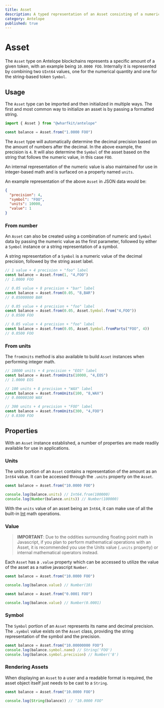 ```yaml
---
title: Asset
description: A typed representation of an Asset consisting of a numerical amount and descriptive symbol (e.g. "1.0000 TOKEN").
category: Antelope
published: true
---
```


# Asset

The `Asset` type on Antelope blockchains represents a specific amount of a given token, with an example being `10.0000 FOO`. Internally it is represented by combining two `UInt64` values, one for the numerical quantity and one for the string-based token `Symbol`.

## Usage

The `Asset` type can be imported and then initialized in multiple ways. The first and most common way to initialize an asset is by passing a formatted string.

```ts
import { Asset } from "@wharfkit/antelope"

const balance = Asset.from("1.0000 FOO")
```

The `Asset` type will automatically determine the decimal precision based on the amount of numbers after the decimal. In the above example, the precision is `4`. It will also determine the `Symbol` of the asset based on the string that follows the numeric value, in this case `FOO`.

An internal representation of the numeric value is also maintained for use in integer-based math and is surfaced on a property named `units`.

An example representation of the above `Asset` in JSON data would be:

```json
{
  "precision": 4,
  "symbol": "FOO",
  "units": 10000,
  "value": 1
}
```

### From number

An `Asset` can also be created using a combination of numeric and `Symbol` data by passing the numeric value as the first parameter, followed by either a `Symbol` instance or a string representation of a symbol.

A string representation of a `Symbol` is a numeric value of the decimal precision, followed by the string asset label.

```ts
// 1 value + 4 precision + "foo" label
const balance = Asset.from(1, "4,FOO")
// 1.0000 FOO

// 0.05 value + 8 precision + "bar" label
const balance = Asset.from(0.05, "8,BAR")
// 0.05000000 BAR

// 0.05 value + 4 precision + "foo" label
const balance = Asset.from(0.05, Asset.Symbol.from("4,FOO"))
// 0.0500 FOO

// 0.05 value + 4 precision + "foo" label
const balance = Asset.from(0.05, Asset.Symbol.fromParts("FOO", 4))
// 0.0500 FOO
```

### From units

The `fromUnits` method is also available to build `Asset` instances when performing integer math.

```ts
// 10000 units + 4 precision + "EOS" label
const balance = Asset.fromUnits(10000, "4,EOS")
// 1.0000 EOS

// 100 units + 8 precision + "WAX" label
const balance = Asset.fromUnits(100, "8,WAX")
// 0.00000100 WAX

// 300 units + 4 precision + "FOO" label
const balance = Asset.fromUnits(300, "4,FOO")
// 0.0300 FOO
```

## Properties

With an `Asset` instance established, a number of properties are made readily available for use in applications.

### Units

The units portion of an `Asset` contains a representation of the amount as an `Int64` value. It can be accessed through the `.units` property on the `Asset`.

```ts
const balance = Asset.from("10.0000 FOO")

console.log(balance.units) // Int64.from(100000)
console.log(Number(balance.units)) // Number(100000)
```

With the `units` value of an asset being an `Int64`, it can make use of all the built-in [Int](#) math operations.

### Value

> **IMPORTANT**: Due to the oddities surrounding floating point math in Javascript, if you plan to perform mathematical operations with an Asset, it is recommended you use the Units value (`.units` property) or internal mathematical operators instead.

Each `Asset` has a `.value` property which can be accessed to utilize the value of the asset as a native javascript `Number`.

```ts
const balance = Asset.from("10.0000 FOO")

console.log(balance.value) // Number(10)

const balance = Asset.from("0.0001 FOO")

console.log(balance.value) // Number(0.0001)
```

### Symbol

The `Symbol` portion of an `Asset` represents its name and decimal precision. The `.symbol` value exists on the `Asset` class, providing the string representation of the symbol and the precision.

```ts
const balance = Asset.from("10.00000000 FOO")
console.log(balance.symbol.name) // String('FOO')
console.log(balance.symbol.precision) // Number('8')
```

### Rendering Assets

When displaying an `Asset` to a user and a readable format is required, the asset object itself just needs to be cast to a `String`.

```ts
const balance = Asset.from("10.0000 FOO")

console.log(String(balance)) // "10.0000 FOO"
```

